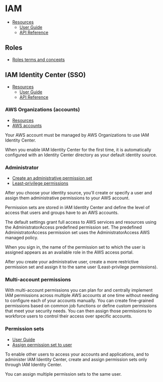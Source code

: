 # IAM

- [Resources](https://aws.amazon.com/iam/resources/)
  - [User Guide](https://docs.aws.amazon.com/IAM/latest/UserGuide/)
  - [API Reference](https://docs.aws.amazon.com/IAM/latest/APIReference/)

## Roles

- [Roles terms and concepts](https://docs.aws.amazon.com/IAM/latest/UserGuide/id_roles_terms-and-concepts.html)

## IAM Identity Center (SSO) 

- [Resources](https://aws.amazon.com/iam/identity-center/resources/)
  - [User Guide](https://docs.aws.amazon.com/singlesignon/latest/userguide/)
  - [API Reference](https://docs.aws.amazon.com/singlesignon/latest/APIReference/)

### AWS Organizations (accounts)

- [Resources](https://aws.amazon.com/organizations/resources/)
- [AWS accounts](https://us-east-1.console.aws.amazon.com/organizations/v2/home/accounts)

Your AWS account must be managed by AWS Organizations to use IAM Identity Center.

When you enable IAM Identity Center for the first time, it is automatically configured with an Identity Center directory as your default identity source.

### Administrator

- [Create an administrative permission set](https://docs.aws.amazon.com/singlesignon/latest/userguide/get-started-create-an-administrative-permission-set.html)
- [Least-privilege permissions](https://docs.aws.amazon.com/singlesignon/latest/userguide/get-started-create-permission-set-to-grant-least-privilege-permissions.html)

After you choose your identity source, you'll create or specify a user and assign them administrative permissions to your AWS account.

Permission sets are stored in IAM Identity Center and define the level of access that users and groups have to an AWS accounts.

The default settings grant full access to AWS services and resources using the AdministratorAccess predefined permission set. The predefined AdministratorAccess permission set uses the AdministratorAccess AWS managed policy.

When you sign in, the name of the permission set to which the user is assigned appears as an available role in the AWS access portal.

After you create your administrative user, create a more restrictive permission set and assign it to the same user
(Least-privilege permissions).

### Multi-account permissions

With multi-account permissions you can plan for and centrally implement IAM permissions across multiple AWS accounts at one time without needing to configure each of your accounts manually. You can create fine-grained permissions based on common job functions or define custom permissions that meet your security needs. You can then assign those permissions to workforce users to control their access over specific accounts.

### Permission sets

- [User Guide](https://docs.aws.amazon.com/singlesignon/latest/userguide/permissionsetsconcept.html)
- [Assign permission set to user](https://docs.aws.amazon.com/singlesignon/latest/userguide/useraccess.html)

To enable other users to access your accounts and applications, and to administer IAM Identity Center, create and assign permission sets only through IAM Identity Center.

You can assign multiple permission sets to the same user.
